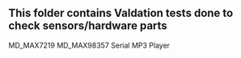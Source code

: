 ## This folder contains Valdation tests done to check sensors/hardware parts
MD_MAX7219
MD_MAX98357
Serial MP3 Player
